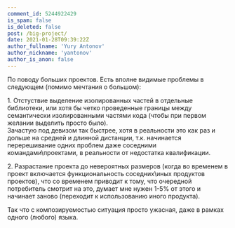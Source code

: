 ```yaml
---
comment_id: 5244922429
is_spam: false
is_deleted: false
post: /big-project/
date: 2021-01-28T09:39:22Z
author_fullname: 'Yury Antonov'
author_nickname: 'yantonov'
author_is_anon: false
---
```


<p>По поводу больших проектов. Есть вполне видимые проблемы в следующем (помимо мечтания о большом):</p><p>1. Отстуствие выделение изолированных частей в отдельные библиотеки, или хотя бы четко проведенные границы между семантически изолированными частями кода (чтобы при первом желании выделить просто было).<br>Зачастую под девизом так быстрее, хотя в реальности это как раз и дольше на средней и длинной дистанции, т.к. начинается перерешивание одних проблем даже соседними командами\проектами, в реальности от недостатка квалификации.</p><p>2. Разрастание проекта до невероятных размеров (когда во временем в проект включается функциональность соседних\иных продуктов проектов), что со временем приводит к тому, что очередной потребитель смотрит на это, думает мне нужен 1-5% от этого и начинает заново (переходит к использованию иного продукта).</p><p>Так что с композируемостью ситуация просто ужасная, даже в рамках одного (любого) языка.</p>
